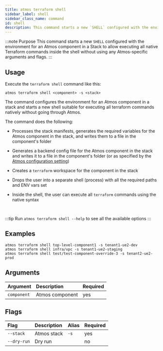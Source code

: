 ```yaml
---
title: atmos terraform shell
sidebar_label: shell
sidebar_class_name: command
id: shell
description: This command starts a new `SHELL` configured with the environment for an Atmos component in a stack to allow execution of all native Terraform commands inside the shell without using any Atmos-specific arguments and flags. This may by helpful to debug a component without going through Atmos.
---
```


:::note Purpose
This command starts a new `SHELL` configured with the environment for an Atmos component in a Stack to allow executing all native Terraform commands
inside the shell without using any Atmos-specific arguments and flags.
:::

## Usage

Execute the `terraform shell` command like this:

```shell
atmos terraform shell <component> -s <stack>
```

The command configures the environment for an Atmos component in a stack and starts a new shell suitable for executing all terraform commands natively
without going through Atmos.

The command does the following:

- Processes the stack manifests, generates the required variables for the Atmos component in the stack, and writes them to a file in the
  component's folder

- Generates a backend config file for the Atmos component in the stack and writes it to a file in the component's folder (or as specified by the
  [Atmos configuration setting](/cli/configuration))

- Creates a `terraform` workspace for the component in the stack

- Drops the user into a separate shell (process) with all the required paths and ENV vars set

- Inside the shell, the user can execute all `terraform` commands using the native syntax

<br/>

:::tip
Run `atmos terraform shell --help` to see all the available options
:::

## Examples

```shell
atmos terraform shell top-level-component1 -s tenant1-ue2-dev
atmos terraform shell infra/vpc -s tenant1-ue2-staging
atmos terraform shell test/test-component-override-3 -s tenant2-ue2-prod
```

## Arguments

| Argument    | Description     | Required |
|:------------|:----------------|:---------|
| `component` | Atmos component | yes      |

## Flags

| Flag        | Description | Alias | Required |
|:------------|:------------|:------|:---------|
| `--stack`   | Atmos stack | `-s`  | yes      |
| `--dry-run` | Dry run     |       | no       |
